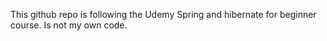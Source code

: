 This github repo is following the Udemy Spring and hibernate for beginner course.
Is not my own code.